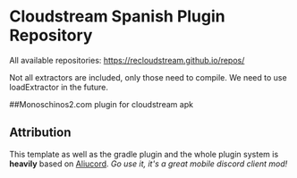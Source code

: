 # Cloudstream Spanish Plugin Repository 

All available repositories: https://recloudstream.github.io/repos/

Not all extractors are included, only those need to compile. We need to use loadExtractor in the future.

##Monoschinos2.com plugin for cloudstream apk

## Attribution

This template as well as the gradle plugin and the whole plugin system is **heavily** based on [Aliucord](https://github.com/Aliucord).
*Go use it, it's a great mobile discord client mod!*
